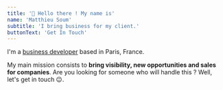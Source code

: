 ```yaml
---
title: '👋 Hello there ! My name is'
name: 'Matthieu Soum'
subtitle: 'I bring business for my client.'
buttonText: 'Get In Touch'
---
```


I'm a <u>business developer</u> based in Paris, France.

My main mission consists to <b>bring visibility, new opportunities and sales for companies</b>. Are you looking for someone who will handle this ? Well, let's get in touch 😉.
